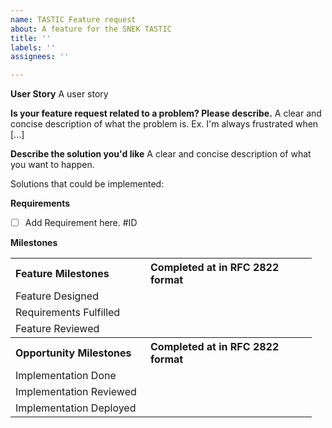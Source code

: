 ```yaml
---
name: TASTIC Feature request
about: A feature for the SNEK TASTIC
title: ''
labels: ''
assignees: ''

---
```


**User Story**
A user story

**Is your feature request related to a problem? Please describe.**
A clear and concise description of what the problem is. Ex. I'm always frustrated when [...]

**Describe the solution you'd like**
A clear and concise description of what you want to happen.

Solutions that could be implemented:

**Requirements**
- [ ] Add Requirement here. #ID

**Milestones**
<table>
   <tbody>
      <tr>
         <th align="left" width=200px><b>Feature Milestones</b></th>
         <th align="left" width=250px>Completed at in RFC 2822 format</th>
      </tr>
      <tr>
         <td>Feature Designed</td>
         <td></td>
      </tr>
      <tr>
         <td>Requirements Fulfilled</td>
         <td></td>
      </tr>
      <tr>
         <td>Feature Reviewed</td>
         <td></td>
      </tr>
      <tr>
         <th align="left"><b>Opportunity Milestones</b></th>
         <th align="left">Completed at in RFC 2822 format</th>
      </tr>
      <tr>
         <td>Implementation Done</td>
         <td></td>
      </tr>
      <tr>
         <td>Implementation Reviewed</td>
         <td></td>
      </tr>
      <tr>
         <td>Implementation Deployed</td>
         <td></td>
      </tr>
   </tbody>
</table>
